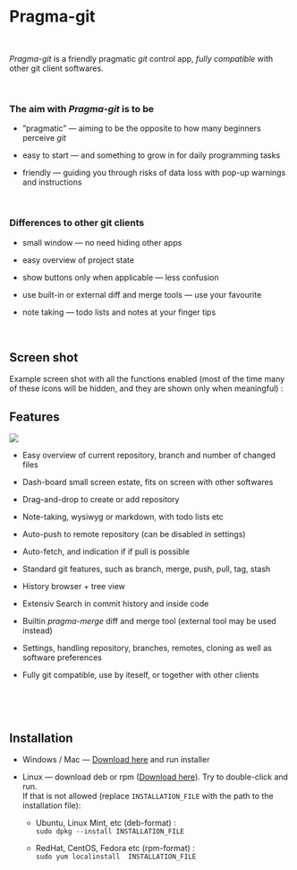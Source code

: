 Pragma-git
==========

 

*Pragma-git* is a friendly pragmatic *git* control app, *fully compatible* with
other git client softwares.

 

### The aim with *Pragma-git* is to be

-   ”pragmatic” — aiming to be the opposite to how many beginners perceive *git*

-   easy to start — and something to grow in for daily programming tasks

-   friendly — guiding you through risks of data loss with pop-up warnings and
    instructions

 

### Differences to other git clients

-   small window — no need hiding other apps

-   easy overview of project state

-   show buttons only when applicable — less confusion

-   use built-in or external diff and merge tools — use your favourite

-   note taking — todo lists and notes at your finger tips

 

Screen shot
-----------

Example screen shot with all the functions enabled (most of the time many of
these icons will be hidden, and they are shown only when meaningful) :

Features
--------

![](https://raw.githubusercontent.com/pragma-git/pragma-git/main/images/Pragma-git-screen-shot.png)

-   Easy overview of current repository, branch and number of changed files

-   Dash-board small screen estate, fits on screen with other softwares

-   Drag-and-drop to create or add repository

-   Note-taking, wysiwyg or markdown, with todo lists etc

-   Auto-push to remote repository (can be disabled in settings)

-   Auto-fetch, and indication if if pull is possible

-   Standard git features, such as branch, merge, push, pull, tag, stash

-   History browser + tree view

-   Extensiv Search in commit history and inside code

-   Builtin *pragma-merge* diff and merge tool (external tool may be used
    instead)

-   Settings, handling repository, branches, remotes, cloning as well as
    software preferences

-   Fully git compatible, use by iteself, or together with other clients

 

 

Installation
------------

-   Windows / Mac — [Download
    here](https://github.com/pragma-git/pragma-git/releases/latest) and run
    installer

-   Linux — download deb or rpm ([Download
    here](https://github.com/pragma-git/pragma-git/releases/latest)). Try to
    double-click and run.  
    If that is not allowed (replace `INSTALLATION_FILE` with the path to the
    installation file):

    -   Ubuntu, Linux Mint, etc (deb-format) :  
        `sudo dpkg --install INSTALLATION_FILE`

    -   RedHat, CentOS, Fedora etc (rpm-format) :  
        `sudo yum localinstall  INSTALLATION_FILE`

     

 
